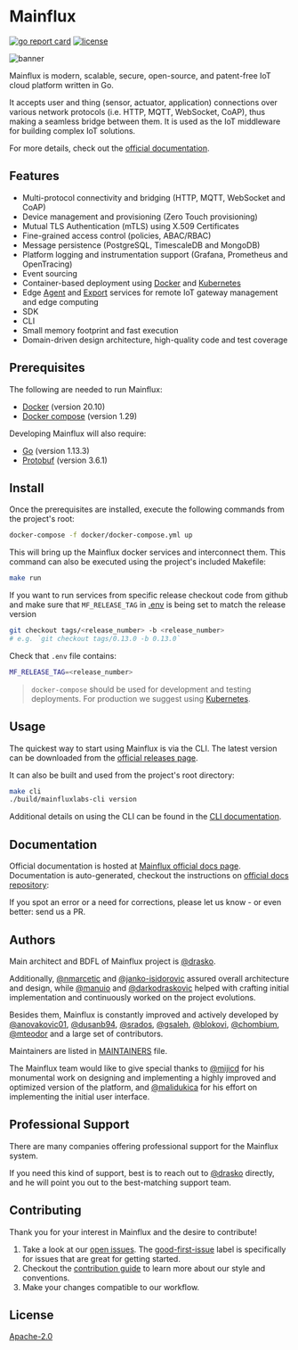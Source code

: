# Mainflux

[![go report card][grc-badge]][grc-url]
[![license][license]](LICENSE)

![banner][banner]

Mainflux is modern, scalable, secure, open-source, and patent-free IoT cloud platform written in Go.

It accepts user and thing (sensor, actuator, application) connections over various network protocols (i.e. HTTP,
MQTT, WebSocket, CoAP), thus making a seamless bridge between them. It is used as the IoT middleware
for building complex IoT solutions.

For more details, check out the [official documentation][docs].

## Features

- Multi-protocol connectivity and bridging (HTTP, MQTT, WebSocket and CoAP)
- Device management and provisioning (Zero Touch provisioning)
- Mutual TLS Authentication (mTLS) using X.509 Certificates
- Fine-grained access control (policies, ABAC/RBAC)
- Message persistence (PostgreSQL, TimescaleDB and MongoDB)
- Platform logging and instrumentation support (Grafana, Prometheus and OpenTracing)
- Event sourcing
- Container-based deployment using [Docker][docker] and [Kubernetes][kubernetes]
- Edge [Agent](agent) and [Export](export) services for remote IoT gateway management and edge computing
- SDK
- CLI
- Small memory footprint and fast execution
- Domain-driven design architecture, high-quality code and test coverage

## Prerequisites

The following are needed to run Mainflux:

- [Docker](https://docs.docker.com/install/) (version 20.10)
- [Docker compose](https://docs.docker.com/compose/install/) (version 1.29)

Developing Mainflux will also require:

- [Go](https://golang.org/doc/install) (version 1.13.3)
- [Protobuf](https://github.com/protocolbuffers/protobuf#protocol-compiler-installation) (version 3.6.1)

## Install

Once the prerequisites are installed, execute the following commands from the project's root:

```bash
docker-compose -f docker/docker-compose.yml up
```

This will bring up the Mainflux docker services and interconnect them. This command can also be executed using the project's included Makefile:

```bash
make run
```

If you want to run services from specific release checkout code from github and make sure that
`MF_RELEASE_TAG` in [.env](.env) is being set to match the release version

```bash
git checkout tags/<release_number> -b <release_number>
# e.g. `git checkout tags/0.13.0 -b 0.13.0`
```

Check that `.env` file contains:

```bash
MF_RELEASE_TAG=<release_number>
```

>`docker-compose` should be used for development and testing deployments. For production we suggest using [Kubernetes](https://mainfluxlabs.github.io/docs/kubernetes).

## Usage

The quickest way to start using Mainflux is via the CLI. The latest version can be downloaded from the [official releases page][rel].

It can also be built and used from the project's root directory:

```bash
make cli
./build/mainfluxlabs-cli version
```

Additional details on using the CLI can be found in the [CLI documentation](https://mainfluxlabs.github.io/docs/cli).

## Documentation

Official documentation is hosted at [Mainflux official docs page][docs]. Documentation is auto-generated, checkout the instructions on [official docs repository](https://github.com/MainfluxLabs/docs):

If you spot an error or a need for corrections, please let us know - or even better: send us a PR.

## Authors

Main architect and BDFL of Mainflux project is [@drasko][drasko].

Additionally, [@nmarcetic][nikola] and [@janko-isidorovic][janko] assured
overall architecture and design, while [@manuio][manu] and [@darkodraskovic][darko]
helped with crafting initial implementation and continuously worked on the project evolutions.

Besides them, Mainflux is constantly improved and actively
developed by [@anovakovic01][alex], [@dusanb94][dusan], [@srados][sava],
[@gsaleh][george], [@blokovi][iva], [@chombium][kole], [@mteodor][mirko] and a large set of contributors.

Maintainers are listed in [MAINTAINERS](MAINTAINERS) file.

The Mainflux team would like to give special thanks to [@mijicd][dejan] for his monumental work
on designing and implementing a highly improved and optimized version of the platform,
and [@malidukica][dusanm] for his effort on implementing the initial user interface.

## Professional Support

There are many companies offering professional support for the Mainflux system.

If you need this kind of support, best is to reach out to [@drasko][drasko] directly, and he will point you out to the best-matching support team.

## Contributing

Thank you for your interest in Mainflux and the desire to contribute!

1. Take a look at our [open issues](https://github.com/MainfluxLabs/mainflux/issues). The [good-first-issue](https://github.com/MainfluxLabs/mainflux/labels/good-first-issue) label is specifically for issues that are great for getting started.
2. Checkout the [contribution guide](CONTRIBUTING.md) to learn more about our style and conventions.
3. Make your changes compatible to our workflow.

## License

[Apache-2.0](LICENSE)

[banner]: https://github.com/MainfluxLabs/docs/blob/master/docs/img/gopherBanner.jpg
[docs]: https://mainfluxlabs.github.io/docs
[docker]: https://www.docker.com
[gitter-badge]: https://badges.gitter.im/Join%20Chat.svg
[grc-badge]: https://goreportcard.com/badge/github.com/MainfluxLabs/mainflux
[grc-url]: https://goreportcard.com/report/github.com/MainfluxLabs/mainflux
[cov-badge]: https://codecov.io/gh/MainfluxLabs/mainflux/branch/master/graph/badge.svg
[cov-url]: https://codecov.io/gh/MainfluxLabs/mainflux
[license]: https://img.shields.io/badge/license-Apache%20v2.0-blue.svg
[agent]: https://github.com/MainfluxLabs/agent
[export]: https://github.com/MainfluxLabs/export
[kubernetes]: https://kubernetes.io/
[rel]: https://github.com/MainfluxLabs/mainflux/releases
[careers]: https://www.mainflux.com/careers.html
[lf]: https://www.linuxfoundation.org/
[edgex]: https://www.edgexfoundry.org/
[company]: https://www.mainflux.com/
[blog]: https://medium.com/mainfluxlabs-iot-platform
[drasko]: https://github.com/drasko
[nikola]: https://github.com/nmarcetic
[dejan]: https://github.com/mijicd
[manu]: https://github.com/manuIO
[darko]: https://github.com/darkodraskovic
[janko]: https://github.com/janko-isidorovic
[alex]: https://github.com/anovakovic01
[dusan]: https://github.com/dusanb94
[sava]: https://github.com/srados
[george]: https://github.com/gesaleh
[iva]: https://github.com/blokovi
[kole]: https://github.com/chombium
[dusanm]: https://github.com/malidukica
[mirko]: https://github.com/mteodor
